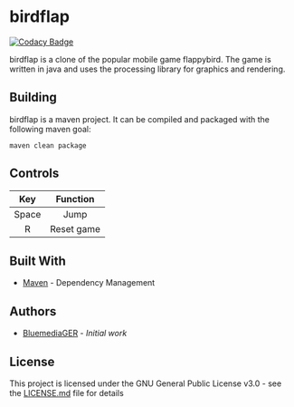 # birdflap 

[![Codacy Badge](https://api.codacy.com/project/badge/Grade/51d3c739555f480a926bd85281963d0f)](https://www.codacy.com/manual/BluemediaGER/birdflap?utm_source=github.com&amp;utm_medium=referral&amp;utm_content=BluemediaGER/birdflap&amp;utm_campaign=Badge_Grade)

birdflap is a clone of the popular mobile game flappybird. The game is written in java and uses the processing library for graphics and rendering. 
  
## Building

birdflap is a maven project. It can be compiled and packaged with the following maven goal:  
```
maven clean package
```

## Controls

| Key   | Function   |
|:-----:|:----------:|
| Space | Jump       |
| R     | Reset game |

## Built With  
  
- [Maven](https://maven.apache.org/) - Dependency Management  
  
## Authors  
  
- [BluemediaGER](https://github.com/BluemediaGER)  - *Initial work*
  
## License  
  
This project is licensed under the GNU General Public License v3.0 - see the [LICENSE.md](LICENSE.md) file for details
